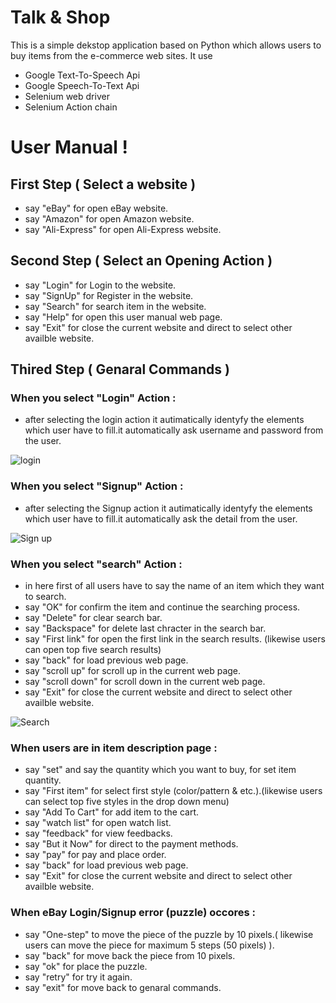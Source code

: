 # Talk & Shop

This is a simple dekstop application based on Python which allows users to buy items from the e-commerce web sites. It use

  - Google Text-To-Speech Api
  - Google Speech-To-Text Api
  - Selenium web driver
  - Selenium Action chain

# User Manual !
## First Step ( Select a website )

  - say "eBay" for open eBay website.
  - say "Amazon" for open Amazon website.
  - say "Ali-Express" for open Ali-Express website.

## Second Step ( Select an Opening Action )

  - say "Login" for Login to the website.
  - say "SignUp" for Register in the website.
  - say "Search" for search item in the website.
  - say "Help" for open this user manual web page.
  - say "Exit" for close the current website and direct to select other availble website.
 
## Thired Step ( Genaral Commands )

### When you select "Login" Action :
- after selecting the login action it autimatically identyfy the elements which user have to fill.it automatically ask username and password from the user.

![login](https://user-images.githubusercontent.com/38062467/81014960-74356780-8e7b-11ea-8800-13a81a8c9fe2.PNG)


### When you select "Signup" Action :
- after selecting the Signup action it autimatically identyfy the elements which user have to fill.it automatically ask the detail from the user.

![Sign up](https://user-images.githubusercontent.com/38062467/81014925-65e74b80-8e7b-11ea-9e1e-336139817c18.PNG)

### When you select "search" Action :
  - in here first of all users have to say the name of an item which they want to search.
  - say "OK" for confirm the item and continue the searching process.
  - say "Delete" for clear search bar.
  - say "Backspace" for delete last chracter in the search bar.
  - say "First link" for open the first link in the search results. (likewise users can open top five search results)
  - say "back" for load previous web page.
  - say "scroll up" for scroll up in the current web page.
  - say "scroll down" for scroll down in the current web page.
  - say "Exit" for close the current website and direct to select other availble website.
  
  ![Search](https://user-images.githubusercontent.com/38062467/81014575-b7430b00-8e7a-11ea-81b1-9f856d4fd933.PNG)
### When users are in item description page :
  - say "set" and say the quantity which you want to buy, for set item quantity.
  - say "First item" for select first style (color/pattern & etc.).(likewise users can select top five styles in the drop down menu)
  - say "Add To Cart" for add item to the cart.
  - say "watch list" for open watch list.
  - say "feedback" for view feedbacks.
  - say "But it Now" for direct to the payment methods.
  - say "pay" for pay and place order.
  - say "back" for load previous web page.
  - say "Exit" for close the current website and direct to select other availble website.

### When eBay Login/Signup error (puzzle) occores :
  - say "One-step" to move the piece of the puzzle by 10 pixels.( likewise users can move the piece  for maximum 5 steps (50 pixels) ).
  - say "back" for move back the piece from 10 pixels.
  - say "ok" for place the puzzle.
  - say "retry" for try it again.
  - say "exit" for move back to genaral commands.
